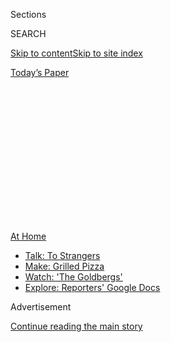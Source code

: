 <div id="app">

<div>

<div>

<div>

<div class="NYTAppHideMasthead css-1q2w90k e1suatyy0">

<div class="section css-ui9rw0 e1suatyy2">

<div class="css-eph4ug er09x8g0">

<div class="css-6n7j50">

</div>

<span class="css-1dv1kvn">Sections</span>

<div class="css-10488qs">

<span class="css-1dv1kvn">SEARCH</span>

</div>

[Skip to content](#site-content)[Skip to site
index](#site-index)

</div>

<div class="css-10698na e1huz5gh0">

</div>

</div>

<div id="masthead-bar-one" class="section hasLinks css-15hmgas e1csuq9d3">

<div class="css-uqyvli e1csuq9d0">

</div>

<div class="css-1uqjmks e1csuq9d1">

</div>

<div class="css-9e9ivx">

[](https://myaccount.nytimes3xbfgragh.onion/auth/login?response_type=cookie&client_id=vi)

</div>

<div class="css-1bvtpon e1csuq9d2">

[Today’s
Paper](https://www.nytimes3xbfgragh.onion/section/todayspaper)

</div>

</div>

</div>

</div>

<div data-aria-hidden="false">

<div id="site-content" data-role="main">

<div>

<div class="css-1aor85t" style="opacity:0.000000001;z-index:-1;visibility:hidden">

<div class="css-1hqnpie">

<div class="css-epjblv">

<span class="css-100wwgy">What We Eat During a
Plague</span>

</div>

<div class="css-k008qs">

<div class="css-o5pzib">

<span class="css-18z7m18"></span>

<div>

</div>

</div>

<span class="css-1n6z4y">https://nyti.ms/3jaEW7E</span>

<div class="css-1705lsu">

<div class="css-4xjgmj">

<div class="css-4skfbu" data-role="toolbar" data-aria-label="Social Media Share buttons, Save button, and Comments Panel with current comment count" data-testid="share-tools">

  - 
  - 
  - 
  - 
    
    <div class="css-6n7j50">
    
    </div>

  - 

</div>

</div>

</div>

</div>

</div>

</div>

<div id="NYT_TOP_BANNER_REGION" class="css-13pd83m">

<div>

<div id="maps-athome-menu" class="section interactive-content interactive-size-medium css-1edisqu">

<div class="css-17ih8de interactive-body">

<div class="at-home-nav__innerContainer">

<div class="at-home-nav__title">

[At
Home](https://www.nytimes3xbfgragh.onion/spotlight/at-home?action=click&pgtype=Article&state=default&region=TOP_BANNER&context=at_home_menu)

</div>

  - [Talk: To
    Strangers](https://www.nytimes3xbfgragh.onion/2020/08/03/well/family/the-benefits-of-talking-to-strangers.html?action=click&pgtype=Article&state=default&region=TOP_BANNER&context=at_home_menu)
  - [Make: Grilled
    Pizza](https://www.nytimes3xbfgragh.onion/2020/08/01/at-home/coronavirus-make-pizza-on-a-grill.html?action=click&pgtype=Article&state=default&region=TOP_BANNER&context=at_home_menu)
  - [Watch: 'The
    Goldbergs'](https://www.nytimes3xbfgragh.onion/2020/07/31/arts/television/goldbergs-abc-stream.html?action=click&pgtype=Article&state=default&region=TOP_BANNER&context=at_home_menu)
  - [Explore: Reporters' Google
    Docs](https://www.nytimes3xbfgragh.onion/interactive/2020/at-home/even-more-reporters-editors-diaries-lists-recommendations.html?action=click&pgtype=Article&state=default&region=TOP_BANNER&context=at_home_menu)

</div>

</div>

</div>

</div>

</div>

<div id="top-wrapper" class="css-1sy8kpn">

<div id="top-slug" class="css-l9onyx">

Advertisement

</div>

[Continue reading the main
story](#after-top)

<div class="ad top-wrapper" style="text-align:center;height:100%;display:block;min-height:250px">

<div id="top" class="place-ad" data-position="top" data-size-key="top">

</div>

</div>

<div id="after-top">

</div>

</div>

<div>

<div id="sponsor-wrapper" class="css-1hyfx7x">

<div id="sponsor-slug" class="css-19vbshk">

Supported by

</div>

[Continue reading the main
story](#after-sponsor)

<div id="sponsor" class="ad sponsor-wrapper" style="text-align:center;height:100%;display:block">

</div>

<div id="after-sponsor">

</div>

</div>

<div class="css-186x18t">

</div>

<div class="css-1vkm6nb ehdk2mb0">

# What We Eat During a Plague

</div>

Over the past months, Americans have embraced comfort food with a
renewed fervor. But this isn’t the first time culinary habits have
shifted during a
pandemic.

<div class="css-79elbk" data-testid="photoviewer-wrapper">

<div class="css-z3e15g" data-testid="photoviewer-wrapper-hidden">

</div>

<div class="css-1a48zt4 ehw59r15" data-testid="photoviewer-children">

![<span class="css-1l9o2ey e13ogyst0" data-aria-hidden="true">Vegetables,
grains and meats popular during pandemics past and present, including
(clockwise from left): green cabbage, red cabbage, garlic scapes, purple
beets, beef brisket, red lentils, pinto beans, farro, golden beets and
yellow chard, arrayed atop an antique plaster
bust.</span><span class="css-1nlbvxy e1z0qqy90" itemprop="copyrightHolder"><span class="css-1ly73wi e1tej78p0">Credit...</span><span><span>Patricia
Heal. Prop Stylist: Martin
Bourne</span></span></span>](https://static01.graylady3jvrrxbe.onion/images/2020/07/14/t-magazine/14tmag-plague/14tmag-plague-articleLarge.jpg?quality=75&auto=webp&disable=upscale)

</div>

</div>

<div class="css-18e8msd">

<div class="css-vp77d3 epjyd6m0">

<div class="css-1baulvz">

By <span class="css-1baulvz last-byline" itemprop="name">Michael
Snyder</span>

</div>

</div>

  - 
    
    <div class="css-nv7ky2 e16638kd2">
    
    Published July 16, 2020Updated July 17,
    2020
    
    </div>

  - 
    
    <div class="css-4xjgmj">
    
    <div class="css-pvvomx" data-role="toolbar" data-aria-label="Social Media Share buttons, Save button, and Comments Panel with current comment count" data-testid="share-tools">
    
      - 
      - 
      - 
      - 
        
        <div class="css-6n7j50">
        
        </div>
    
      - 
    
    </div>
    
    </div>

</div>

<div class="css-mdjrty">

[Leer en
español](https://www.nytimes3xbfgragh.onion/es/2020/07/23/t-magazine/comida-pandemia.html "Read in Spanish")

</div>

</div>

<div class="section meteredContent css-1r7ky0e" name="articleBody" itemprop="articleBody">

<div class="css-1fanzo5 StoryBodyCompanionColumn">

<div class="css-53u6y8">

AT THE OUTSET of “[The
Decameron](https://www.nytimes3xbfgragh.onion/interactive/2020/07/07/magazine/decameron-project-short-story-collection.html),”
the 14th-century story collection by the Italian writer Giovanni
Boccaccio, a group of 10 young nobles — seven women and three men — flee
“the death-dealing pestilence” sweeping through Florence and make their
way to a country repast in the Tuscan hills. “Using very temperately of
the most delicate viands and the finest wines and eschewing all
incontinence,” Boccaccio writes, as translated by John Payne, of their
carefree, 10-day idyll, “they abode with music and such other diversions
as they might have, never suffering themselves to speak with any nor
choosing to hear any news from without of death or sick folk.” They
dined off “tables laid with the whitest of cloths and beakers that
seemed of silver,” sustaining themselves according to the common medical
wisdom of the day, which held that a cheerful disposition was as
necessary to keep the plague at bay as the right kind of food.

Boccaccio never describes these feasts in detail, but it’s easy to guess
what his nobles might have eaten: rich banquets of wild birds and veal
spiced with pepper, cinnamon and nutmeg imported at great expense from
Asia — and white bread, sliced and crustless, the only kind considered
suitable for the wealthy. Vegetables, deemed lowly and unwholesome, and
thus fit for the laity, might have been missing from the table. Diets at
the time, for rich and poor alike, were based off the humoral science of
the ancient Greeks, which held that unevenness between the body’s four
humors — blood, phlegm, choler (yellow bile) and melancholy (black bile)
— caused every kind of ailment. Once consumed, food was thought to
become blood and then flesh, having the potential to recalibrate the
body’s humoral balance, which could affect, or indeed transform, a
person’s constitution. Every food possessed fixed humoral qualities —
fennel was hot and dry, cucumber was cold and wet — and assigned a place
in a rigid cosmic hierarchy. While peasants ate foods like cabbages and
turnips that grew near the ground, along with whole-grain breads and
thick, stodgy gruels, aristocrats feasted on airborne fowl, sometimes
**** dressed, says [Ken
Albala](https://www.pacific.edu/academics/schools-and-colleges/college-of-the-pacific/academics/departments-and-programs/history/faculty-directory/ken-albala.html),
a historian at the University of the Pacific, “in completely whimsical,
shocking disguises” — tinged with dye, suspended in aspic (a medieval
invention) or stitched together into fantastical creatures. Those
underlying principles didn’t change at the height of the Black Death,
which arrived in Europe around 1347, but dietary recommendations did
“become less daring,” Albala adds, with physicians at the time
suggesting “mild foods unlikely to corrupt into melancholy or upset the
system in any way, which is, coincidentally, what people do
psychologically in any time of stress.” Even centuries ago, times of
crisis induced [a return to the
familiar](https://www.nytimes3xbfgragh.onion/2020/04/07/business/coronavirus-processed-foods.html).

</div>

</div>

<div>

</div>

<div class="css-79elbk" data-testid="photoviewer-wrapper">

<div class="css-z3e15g" data-testid="photoviewer-wrapper-hidden">

</div>

<div class="css-1a48zt4 ehw59r15" data-testid="photoviewer-children">

![<span class="css-1l9o2ey e13ogyst0" data-aria-hidden="true">A
quarantine haul including (from top): acorn squash, charred sourdough,
cous cous and a chicken
wing.</span><span class="css-1nlbvxy e1z0qqy90" itemprop="copyrightHolder"><span class="css-1ly73wi e1tej78p0">Credit...</span><span>Patricia
Heal. Prop Stylist: Martin
Bourne</span></span>](https://static01.graylady3jvrrxbe.onion/images/2020/07/14/t-magazine/14tmag-plague-02/14tmag-plague-02-articleLarge.jpg?quality=75&auto=webp&disable=upscale)

</div>

</div>

<div class="css-1fanzo5 StoryBodyCompanionColumn">

<div class="css-53u6y8">

SINCE MARCH, NEWSPAPERS, magazines, lifestyle websites and, of course,
social media feeds have bloated with images of
[focaccia](https://www.nytimes3xbfgragh.onion/2020/04/24/dining/focaccia-bread.html)
and
[sourdough](https://www.nytimes3xbfgragh.onion/2020/04/11/science/sourdough-bread-starter-library.html),
[beans](https://www.nytimes3xbfgragh.onion/2020/03/22/business/coronavirus-beans-sales.html)
and
[ferments](https://www.nytimes3xbfgragh.onion/2020/04/07/realestate/home-farming-tips-coronavirus.html),
glossy-skinned
[chickens](https://www.nytimes3xbfgragh.onion/2020/07/03/dining/the-most-delicious-chicken.html)
and fat-slicked [pot
roasts](https://cooking.nytimes3xbfgragh.onion/recipes/1020845-slow-cooker-pot-roast):
rich, flavorful dishes that, for the most part, Boccaccio might have
recognized. Following the recent shift toward plant-based cooking and
the boom in boutique dietary restrictions — sales of gluten-free
products, for instance, have grown enormously over the last decade,
while the past several years have seen immense investments in
tech-fueled meat replacements — these images are striking in their
apparent indifference to the dogmas of so-called “clean” eating. Indeed,
in their flagrant carnality, the comfort foods of the novel coronavirus
crisis can seem practically medieval, particularly in their flouting of
health trends in favor of comfort.

</div>

</div>

<div class="css-1fanzo5 StoryBodyCompanionColumn">

<div class="css-53u6y8">

Such comfort foods, according to the dominant paradigm of Anglo-American
food culture, are almost invariably bad for us — balms for the soul but
never what the body *needs,* at least not nutritionally. But there’s a
paradox therein: In medieval Europe, as in many of the world’s food
cultures today, comfort and health were inseparable; pleasure and
familiarity were among the guideposts to maintaining the body’s
equilibrium, a notion that persisted in popular thought even as medical
science transformed over the centuries.

When Spanish invaders brought a catastrophic outbreak of smallpox and
measles to the Americas in the 16th century, for instance, some
colonizers blamed the unfathomable crisis that ensued not on disease,
but on the same unfamiliar meats and wines introduced from Europe that
they claimed would “civilize” native populations (deaths among their own
kind, meanwhile, were attributed to local ingredients like corn and
chilies). To the Spaniards, eating unfamiliar foods could either
transform you or kill you. By the end of the 18th century, the
Enlightenment idea that all bodies — at least all white male bodies —
were fundamentally the same made humoral medicine seem largely outdated,
yet outside a small medical elite, food remained a principal tool for
treating disease. In the antebellum South, says [Carolyn
Roberts](https://afamstudies.yale.edu/people/carolyn-roberts), a Yale
historian focused on medicine and the slave trade, enslaved Black
healers remained **** a first line of defense against disease in their
communities, combining food-based medical knowledge with local
botanicals to blend healing traditions from Africa and the Americas,
even after hospitals became more common. **** In his “An Account of the
Bilious Remitting Yellow Fever, as it Appeared in the City of
Philadelphia, in the Year 1793,” the physician Benjamin Rush, a
proponent of modern medicine, nevertheless
[prescribes](https://collections.nlm.nih.gov/catalog/nlm:nlmuid-2569009R-bk)
“lemonade, tamarind, jelly, and raw apple water, toast and water … and
camomile tea,” along with mercury-based treatments, during the early
stages of the illness and, as healing progressed, a course of “rich
broths, the flesh of poultry, oysters, thick gruel, mush and milk and
chocolate.” Recommended diets during the 1918 influenza pandemic were
practically identical, including meat broths and citrus juices to stave
off fever and oatmeal, potato soups, custards and toast as the patient
recovered. Even **** the folk adage to “feed a cold, starve a fever”
contains vestiges of that humoral sensibility.

But what *did* change was the way that many Europeans and Americans
related to their bodies outside of illness. The same Enlightenment
ideals that yielded political revolutions and, on the flip side,
justified colonialism on the basis of European superiority as a supposed
biological imperative, later remade how the aristocracy dined: Coursed
meals, where every diner ate the same thing at the same time, replaced
vast banquets, where everyone chose the food that best suited his or her
constitution. Later, in the 19th century, breakthroughs in chemistry and
the discovery of germs as a vector for disease broke humans down into
agglomerations of fats and proteins. “You no longer had a right to have
views on what your body required: what is required is a scientific
fact,” says [Rebecca
Earle](https://warwick.ac.uk/fac/arts/history/people/staff_index/earle/),
a food historian at the University of Warwick. “And your appetite is
just a problem as far as nutritional science is concerned.”

That same authoritative attitude persisted in the 20th century in the
form of diet culture, which still treats having the “wrong” body as a
sign of moral sickness. In the early days of the H.I.V./AIDS epidemic,
the assimilationist wing of the gay community relied on a similar
philosophy, recalls the Oakland-based food writer [John
Birdsall](https://www.john-birdsall.com/), the argument being that, *if
you eat well then that will stave off the infection*. Hedonism, the
wider culture insisted, had brought this plague down upon gay people;
austerity, in the form of fatless macrobiotic diets and then-nascent
American vegetarianism, could prevent it.

</div>

</div>

<div class="css-1fanzo5 StoryBodyCompanionColumn">

<div class="css-53u6y8">

At the same time, the more radical side of the queer movement insisted
that gustatory pleasure could save queer bodies, just as claiming a
right to sexual pleasure had saved their souls. In his 1990s-era cooking
column “Get Fat, Don’t Die\!” published for nearly a decade in the
darkly humorous San Francisco zine “[Diseased Pariah
News](https://calisphere.org/collections/22661/?fbclid=IwAR2XcihgRMuSlZePJfzGuwyfZhaKWUutxnHqZQworbMUDdoOj0wpYYNf-5s),”
the activist Beowulf Thorne, writing under the pseudonym Biffy Mae,
prescribed meals of cereal with cream or half-and-half, gingerbread
puddings and Thai curries with the same enthusiasm that Rush reserved
for meat broths and weak tea. As Jonathan Kauffman wrote in [his recent
article](https://hazlitt.net/longreads/get-fat-dont-die) for Hazlitt,
Thorne “mocked nutritional supplements marketed to people with AIDS, and
leaned into Bisquick, his tastes alternately cosmopolitan and
straight-from-the-box
comforting.”

</div>

</div>

<div class="css-a7yk8a e73j0it0">

<div class="css-1xdhyk6 erfvjey0">

<span class="css-1ly73wi e1tej78p0">Image</span>

<div class="css-zjzyr8">

<div data-testid="lazyimage-container" style="height:561.311111111111px">

</div>

</div>

</div>

<span class="css-1l9o2ey e13ogyst0" data-aria-hidden="true">An anonymous
miniature entitled “The Meal” from Giovanni Boccaccio’s “The Decameron”
(1432) at the Bibliothèque Nationale de
France.</span><span class="css-1nlbvxy e1z0qqy90" itemprop="copyrightHolder"><span class="css-1ly73wi e1tej78p0">Credit...</span><span>Album/Alamy
Stock
Photo</span></span>

<div class="css-1xdhyk6 erfvjey0">

<span class="css-1ly73wi e1tej78p0">Image</span>

<div class="css-zjzyr8">

<div data-testid="lazyimage-container" style="height:561.311111111111px">

</div>

</div>

</div>

<span class="css-1l9o2ey e13ogyst0" data-aria-hidden="true">A woodcut by
Leonhard Thurneysser (1531-1596), circa the 16th century, depicting the
four elements of ancient Greek humoralism — blood, phlegm, choler
(yellow bile) and melancholy (black bile) — on which diets were based in
the 14th
century.</span><span class="css-1nlbvxy e1z0qqy90" itemprop="copyrightHolder"><span class="css-1ly73wi e1tej78p0">Credit...</span><span>Interfoto/Alamy
Stock Photo</span></span>

</div>

<div class="css-1fanzo5 StoryBodyCompanionColumn">

<div class="css-53u6y8">

“ALTERNATELY COSMOPOLITAN AND straight-from-the-box comforting” more or
less encapsulates the core of [today’s quarantine
home-cooking](https://www.nytimes3xbfgragh.onion/article/recipes-cooking-tips-coronavirus.html).
The foods that have come to dominate social media — from lasagna to
congee, Tamil omelet curry to huevos rancheros, sourdough pancakes to
kimchi jjigae (with homemade kimchi, of course) — combine the limited
ingredients available at grocery stores with the one commodity that is
still in ample supply: time. Birdsall, after a few weeks of elaborate
meals, has returned in recent months to thrift and simplicity, imbuing
his back-to-basics dinners of braised greens and perfectly seared
hamburger patties with a monastic attention to detail that, he says,
“creates a halo around these limited ingredients.” [Sandor Ellix
Katz](https://www.wildfermentation.com/who-is-sandorkraut/), whose books
“Wild Fermentation” (2003) and “The Art of Fermentation” (2012) **
helped drive the fermentation revival of the last 15 years — and who
came to fermentation himself in the early 1990s — says his online
sourdough **** classes now draw up to 1,000 students each session. In
this time of disease and uncertainty, the making of artisanal foodstuffs
that many people would previously have left to professionals — buying
their bread at a bakery, their pickles from a deli, their kimchi from a
Korean grocer — has replaced physical fitness as one sign of
aspirational care. Corporeal pleasure has once again become a signal, if
not of physical health, then at least of mental health, as fundamental
to surviving this plague as it was to surviving the Black Death.

But while cooking has brought comfort and meaning into countless homes,
it has also highlighted stark global disparities. [One recent
study](https://sph.umich.edu/news/2020posts/coronavirus-pandemic-worsens-food-insecurity-for-low-income-adults.html)
out of the University of Michigan’s School of Public Health found that
44 percent of 1,500 low-income American households surveyed in late
March were already experiencing food insecurity. In
[Mexico](https://www.nytimes3xbfgragh.onion/interactive/2020/world/americas/mexico-coronavirus-cases.html),
where a nominally leftist president has suggested that eating healthy
foods instead of junk could prevent contagion, [dozens of merchants have
died](https://www.washingtonpost.com/world/2020/06/21/coronavirus-mexico-city-centro-abasto-market/?arc404=true)
in Latin America’s largest wholesale produce market. In
[India](https://www.nytimes3xbfgragh.onion/interactive/2020/world/asia/india-coronavirus-cases.html),
millions starve as they flee cities for villages, even while the
government stockpiles [unprecedented quantities of
grain](https://www.bloomberg.com/news/articles/2020-03-24/india-has-enough-food-to-feed-poor-amid-prolonged-shutdown-fears).
Like previous pandemics, Covid-19 has killed the poor quicker and in
greater numbers. If the foods we crave and cook have come to resemble a
medieval feast, maybe it’s because our society has been medieval all
along.

Still, the bubonic plague, for all its horror, was no apocalypse — and
Europe’s Middle Ages were not actually a time of darkness or stagnation.
The tragic deaths of tens of millions in Europe generated a labor
shortage that, over the course of more than a century, allowed the labor
class to demand higher wages, accumulate modest family wealth and even
change their diets, incorporating meat that had previously been
accessible only to the aristocracy. The 15th century heralded the
proliferation of Europe’s first published cookbooks as people of
middling ranks sought to emulate the cooking of the aristocracy,
complete with spices such as clove, galangal and long pepper that were
previously beyond their reach. The innovations often associated with the
Renaissance emerged out of revolutions in politics, education, art and
philosophy set in motion centuries before, often inspired and fed by the
same commercial and cultural exchanges that facilitated the spread of
disease in the first place.

Our generation’s pandemic has come with a revolution of its own, one
that has spread even faster than the virus. Calls for justice and
political change replaced the loving pictures of split sourdough loaves,
dan dan noodles gleaming with chile oil and turmeric-stained bowls of
khichdi, the rice-and-lentil porridge served in countless variations
across South Asia as both an iconic comfort food and, in times of
illness, a **** tonic. In the last couple months, we’ve witnessed the
toppling of bastions of [white food
culture](https://www.nytimes3xbfgragh.onion/2020/06/29/dining/john-t-edge-southern-foodways-alliance.html)
along with monuments that commemorate a shameful history of racism and
colonization, a movement — led by people of color — that demands, yet
again, the sort of political equality that the Enlightenment failed to
deliver. It also seems to require a return to a much older understanding
of our bodies as fluid and changeable, each with its own way of healing,
its own individual kind of comfort. Restricted as they were by class and
access, perhaps the foods that unfurled across Instagram for all those
months were a glimpse of a food culture that matches a new society, one
that relies not on self-denial or appropriation or facile notions of
unity, but looks instead like a medieval banquet refracted through
Thorne’s proposed comfort and cosmopolitanism: an endless table, a
fantastical bounty, with space for every kind of body and every kind of
desire.

</div>

</div>

<div>

</div>

</div>

<div>

</div>

<div>

</div>

<div>

</div>

<div>

<div id="bottom-wrapper" class="css-1ede5it">

<div id="bottom-slug" class="css-l9onyx">

Advertisement

</div>

[Continue reading the main
story](#after-bottom)

<div id="bottom" class="ad bottom-wrapper" style="text-align:center;height:100%;display:block;min-height:90px">

</div>

<div id="after-bottom">

</div>

</div>

</div>

</div>

</div>

## Site Index

<div>

</div>

## Site Information Navigation

  - [© <span>2020</span> <span>The New York Times
    Company</span>](https://help.nytimes3xbfgragh.onion/hc/en-us/articles/115014792127-Copyright-notice)

<!-- end list -->

  - [NYTCo](https://www.nytco.com/)
  - [Contact
    Us](https://help.nytimes3xbfgragh.onion/hc/en-us/articles/115015385887-Contact-Us)
  - [Work with us](https://www.nytco.com/careers/)
  - [Advertise](https://nytmediakit.com/)
  - [T Brand Studio](http://www.tbrandstudio.com/)
  - [Your Ad
    Choices](https://www.nytimes3xbfgragh.onion/privacy/cookie-policy#how-do-i-manage-trackers)
  - [Privacy](https://www.nytimes3xbfgragh.onion/privacy)
  - [Terms of
    Service](https://help.nytimes3xbfgragh.onion/hc/en-us/articles/115014893428-Terms-of-service)
  - [Terms of
    Sale](https://help.nytimes3xbfgragh.onion/hc/en-us/articles/115014893968-Terms-of-sale)
  - [Site
    Map](https://spiderbites.nytimes3xbfgragh.onion)
  - [Help](https://help.nytimes3xbfgragh.onion/hc/en-us)
  - [Subscriptions](https://www.nytimes3xbfgragh.onion/subscription?campaignId=37WXW)

</div>

</div>

</div>

</div>
